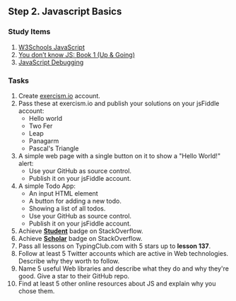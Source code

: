 ## Step 2. Javascript Basics


### Study Items  <!-- omit in toc -->
1. [W3Schools JavaScript](https://www.w3schools.com/js/default.asp)
2. [You don’t know JS: Book 1 (Up & Going)](https://github.com/getify/You-Dont-Know-JS/blob/1st-ed/up%20&%20going/README.md#you-dont-know-js-up--going)
3. [JavaScript Debugging](https://link.medium.com/YRBvjadl3X)

### Tasks  <!-- omit in toc -->
1. Create [exercism.io](https://exercism.io/) account.
2. Pass these at exercism.io and publish your solutions on your jsFiddle account:
   - Hello world
   - Two Fer
   - Leap
   - Panagarm
   - Pascal's Triangle   
3. A simple web page with a single button on it to show a "Hello World!" alert:
   - Use your GitHub as source control.
   - Publish it on your jsFiddle account.
4. A simple Todo App: 
   - An input HTML element
   - A button for adding a new todo.
   - Showing a list of all todos.
   - Use your GitHub as source control.
   - Publish it on your jsFiddle account.
5. Achieve [**Student**](https://stackoverflow.com/help/badges/2/student) badge on StackOverflow.
6. Achieve [**Scholar**](https://stackoverflow.com/help/badges/10/scholar) badge on StackOverflow.
7. Pass all lessons on TypingClub.com with 5 stars up to **lesson 137**.
8. Follow at least 5 Twitter accounts which are active in Web technologies. Describe why they worth to follow.
9. Name 5 useful Web libraries and describe what they do and why they're good. Give a star to their GitHub repo.
10. Find at least 5 other online resources about JS and explain why you chose them.
